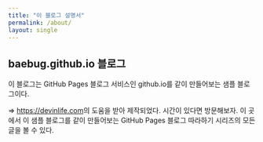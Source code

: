 ```yaml
---
title: "이 블로그 설명서"
permalink: /about/
layout: single
---
```


## baebug.github.io 블로그

이 블로그는 GitHub Pages 블로그 서비스인 github.io를 같이 만들어보는 샘플 블로그이다.

=> <https://devinlife.com>의 도움을 받아 제작되었다. 시간이 있다면 방문해보자.
이 곳에서 이 샘플 블로그를 같이 만들어보는 GitHub Pages 블로그 따라하기 시리즈의
모든 글을 볼 수 있다.